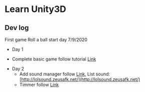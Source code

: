 # Learn Unity3D

## Dev log 

First game Roll a ball start day 7/9/2020

- Day 1
 + Complete basic game follow tutorial [Link](https://www.youtube.com/watch?v=_uO5B7bP9jo&list=PLX2vGYjWbI0TiP080ELGDurOmz5NAg5CI)
 
- Day 2
  + Add sound manager follow [Link](https://www.youtube.com/watch?v=6OT43pvUyfY), List sound: [http://lolsound.zeusafk.net/](http://lolsound.zeusafk.net/)
  + Timmer follow [Link](https://answers.unity.com/questions/64498/time-counter-up.html)

